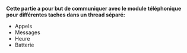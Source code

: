 **Cette partie a pour but de communiquer avec le module téléphonique pour différentes taches dans un thread séparé:**

- Appels
- Messages
- Heure
- Batterie